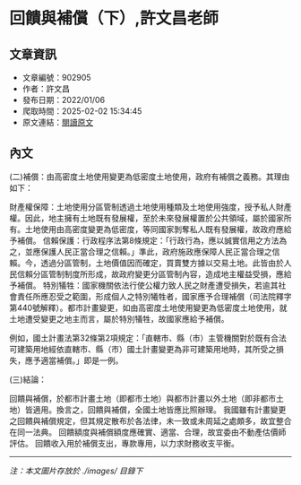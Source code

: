 # 回饋與補償（下）,許文昌老師

## 文章資訊
- 文章編號：902905
- 作者：許文昌
- 發布日期：2022/01/06
- 爬取時間：2025-02-02 15:34:45
- 原文連結：[閱讀原文](https://real-estate.get.com.tw/Columns/detail.aspx?no=902905)

## 內文
(二)補償：由高密度土地使用變更為低密度土地使用，政府有補償之義務。其理由如下：

財產權保障：土地使用分區管制透過土地使用種類及土地使用強度，授予私人財產權。因此，地主擁有土地既有發展權，至於未來發展權置於公共領域，屬於國家所有。土地使用由高密度變更為低密度，等同國家剝奪私人既有發展權，故政府應給予補償。 
信賴保護：行政程序法第8條規定：「行政行為，應以誠實信用之方法為之，並應保護人民正當合理之信賴。」準此，政府施政應保障人民正當合理之信賴。今，透過分區管制，土地價值因而確定，買賣雙方據以交易土地。此皆由於人民信賴分區管制制度所形成，故政府變更分區管制內容，造成地主權益受損，應給予補償。 
特別犠牲：國家機關依法行使公權力致人民之財產遭受損失，若逾其社會責任所應忍受之範圍，形成個人之特別犧牲者，國家應予合理補償（司法院釋字第440號解釋）。都市計畫變更，如由高密度土地使用變更為低密度土地使用，就土地遭受變更之地主而言，屬於特別犠牲，故國家應給予補償。 

例如，國土計畫法第32條第2項規定：「直轄市、縣（市）主管機關對於既有合法可建築用地經依直轄市、縣（市）國土計畫變更為非可建築用地時，其所受之損失，應予適當補償。」即是一例。
(三)結論：

回饋與補償，於都市計畫土地（即都市土地）與都市計畫以外土地（即非都市土地）皆適用。換言之，回饋與補償，全國土地皆應比照辦理。 
我國雖有計畫變更之回饋與補償規定，但其規定散布於各法律，未一致或未周延之處頗多，故宜整合在同一法典。 
回饋額度與補償額度應確實、適當、合理，故宜委由不動產估價師評估。 
回饋收入用於補償支出，專款專用，以力求財務收支平衡。

---
*注：本文圖片存放於 ./images/ 目錄下*
